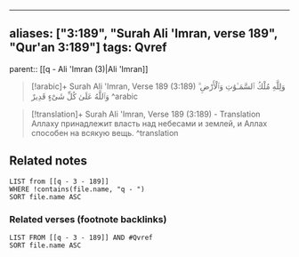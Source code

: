 
---
aliases: ["3:189", "Surah Ali 'Imran, verse 189", "Qur'an 3:189"]
tags: Qvref
---

parent:: [[q - Ali 'Imran (3)|Ali 'Imran]]

> [!arabic]+ Surah Ali 'Imran, Verse 189 (3:189)
> <span class="quran-arabic">وَلِلَّهِ مُلْكُ ٱلسَّمَـٰوَٰتِ وَٱلْأَرْضِ ۗ وَٱللَّهُ عَلَىٰ كُلِّ شَىْءٍ قَدِيرٌ</span>
^arabic

> [!translation]+ Surah Ali 'Imran, Verse 189 (3:189) - Translation
> Аллаху принадлежит власть над небесами и землей, и Аллах способен на всякую вещь.
^translation



## Related notes
```dataview
LIST from [[q - 3 - 189]]
WHERE !contains(file.name, "q - ")
SORT file.name ASC
```

### Related verses (footnote backlinks)
```dataview
LIST FROM [[q - 3 - 189]] AND #Qvref
SORT file.name ASC
```

